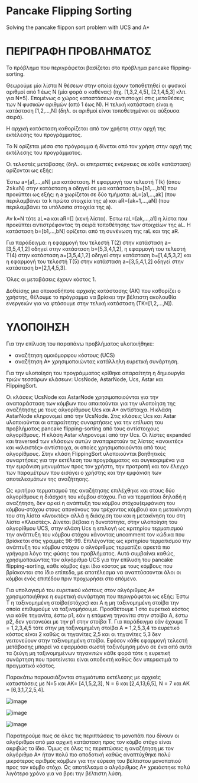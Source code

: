 # Pancake Flipping Sorting
Solving the pancake flippon sort problem with UCS and A*

# ΠΕΡΙΓΡΑΦΗ ΠΡΟΒΛΗΜΑΤΟΣ 

Το πρόβλημα που περιγράφεται βασίζεται στο πρόβλημα pancake flipping-sorting.

Θεωρούμε μία λίστα Ν θέσεων στην οποία έχουν τοποθετηθεί οι φυσικοί αριθμοί από 1 έως Ν (μία φορά ο καθένας) (πχ. [1,3,2,4,5], [2,1,4,5,3] κλπ. για Ν=5). Επομένως ο χώρος καταστάσεων αντιστοιχεί στις μεταθέσεις των Ν φυσικών αριθμών (από 1 έως Ν). Η τελική κατάσταση είναι η κατάσταση [1,2,…,Ν] (δηλ. οι αριθμοί είναι τοποθετημένοι σε αύξουσα σειρά).

Η αρχική κατάσταση καθορίζεται από τον χρήστη στην αρχή της εκτέλεσης του προγράμματος.

Το Ν ορίζεται μέσα στο πρόγραμμα ή δίνεται από τον χρήση στην αρχή της εκτέλεσης του προγράμματος.

Οι τελεστές μετάβασης (δηλ. οι επιτρεπτές ενέργειες σε κάθε κατάσταση) ορίζονται ως εξής:

Έστω a=[a1,…,aN] μια κατάσταση. Η εφαρμογή του τελεστή Τ(k) (όπου 2≤k≤N) στην κατάσταση a οδηγεί σε μια κατάσταση b=[b1,…,bN] που προκύπτει ως εξής: η a χωρίζεται σε δύο τμήματα: aL=[a1,…,ak] (που περιλαμβάνει τα k πρώτα στοιχεία της a) και aR=[ak+1,…,aN] (που περιλαμβάνει τα υπόλοιπα στοιχεία της a).

Αν k=N τότε aL=a και aR=[] (κενή λίστα). Έστω raL=[ak,…,a1] η λίστα που προκύπτει αντιστρέφοντας τη σειρά τοποθέτησης των στοιχείων της aL. Η κατάσταση b=[b1,…,bN] ορίζεται από τη συνένωση της raL και της aR.

Για παράδειγμα: η εφαρμογή του τελεστή Τ(2) στην κατάσταση a=[3,5,4,1,2] οδηγεί στην κατάσταση b=[5,3,4,1,2], η εφαρμογή του τελεστή Τ(4) στην κατάσταση a=[3,5,4,1,2] οδηγεί στην κατάσταση b=[1,4,5,3,2] και η εφαρμογή του τελεστή Τ(5) στην κατάσταση a=[3,5,4,1,2] οδηγεί στην κατάσταση b=[2,1,4,5,3].

Όλες οι μεταβάσεις έχουν κόστος 1.

Δοθείσης μια οποιασδήποτε αρχικής κατάστασης (ΑΚ) που καθορίζει ο χρήστης, θέλουμε το πρόγραμμα να βρίσκει την βέλτιστη ακολουθία ενεργειών για να φτάσουμε στην τελική κατάσταση (ΤΚ=[1,2,…,Ν]).

# ΥΛΟΠΟΙΗΣΗ

Για την επίλυση του παραπάνω προβλήματος υλοποιήθηκε:
-	αναζήτηση ομοιόμορφου κόστους (UCS)
-	αναζήτηση A* χρησιμοποιώντας κατάλληλη ευρετική συνάρτηση.

Για την υλοποίηση του προγράμματος κρίθηκε απαραίτητη η δημιουργία τριών τεσσάρων κλάσεων: UcsNode, AstarNode, Ucs, Astar και FlippingSort.

Οι κλάσεις UcsNode και AstarNode χρησιμοποιούνται για την αναπαράσταση των κόμβων που απαιτούνται για την υλοποίηση της αναζήτησης με τους αλγορίθμους Ucs και A* αντίστοιχα. Η κλάση AstarNode κληρονομεί από την UcsNode. 
Στις κλάσεις Ucs και Astar υλοποιούνται οι απαραίτητης συναρτήσεις για την επίλυση του προβλήματος pancake flipping-sorting από τους αντίστοιχους αλγορίθμους. Η κλάση Astar κληρονομεί από την Ucs. Οι λίστες expanded και traversed των κλάσεων αυτών αναπαριστούν τις λίστες «ανοικτές» και «κλειστές» αντίστοιχα, οι οποίες χρησιμοποιούνται από τους αλγορίθμους.
Στην κλάση FlippingSort υλοποιούνται βοηθητικές συναρτήσεις για την εκτέλεση του προγράμματος και συγκεκριμένα για την εμφάνιση μηνυμάτων προς τον χρήστη, την προτροπή και τον έλεγχο των παραμέτρων που εισάγει ο χρήστης και την εμφάνιση των αποτελεσμάτων της αναζήτησης.

Ως κριτήριο τερματισμού της αναζήτησης επιλέχθηκε και στους δύο αλγορίθμους η διάσχιση του κόμβου στόχου. Για να τερματίσει δηλαδή η αναζήτηση, δεν αρκεί η ανάπτυξη του κόμβου στόχου(εμφάνιση του κόμβου-στόχου στους απογόνους του τρέχοντος κόμβου) και η μετακίνηση του στη λίστα «Ανοικτές» αλλά η διάσχιση του και η μετακίνηση του στη λίστα «Κλειστές».
Δίνεται βέβαια η δυνατότητα, στην υλοποίηση του αλγορίθμου UCS, στην κλάση Ucs η επιλογή ως κριτηρίου τερματισμού την ανάπτυξη του κόμβου στόχου κάνοντας uncomment τον κώδικα που βρίσκεται στις γραμμές 98-99. Επιλέγοντας ως κριτηρίου τερματισμού την ανάπτυξη του κόμβου στόχου ο αλγόριθμος τερματίζει αρκετά πιο γρήγορα λόγο της φύσης του προβλήματος. Αυτό συμβαίνει καθώς, χρησιμοποιώντας τον αλγόριθμο UCS για την επίλυση του pancake flipping-sorting, κάθε κόμβος έχει ίδιο κόστος με τους κόμβους που βρίσκονται στο ίδιο επίπεδο, με αποτέλεσμα να αναπτύσσονται όλοι οι κόμβοι ενός επιπέδου πριν προχωρήσει στο επόμενο.

Για υπολογισμό του ευρετικού κόστους στον αλγόριθμος A* χρησιμοποιήθηκε η ευρετική συνάρτηση που περιγράφεται ως εξής:
Έστω Τ η ταξινομημένη στοίβα(στόχος) και Α η μη ταξινομημένη στοίβα την οποία επιθυμούμε να ταξινομήσουμε. Προσθέτουμε 1 στο ευρετικό κόστος για κάθε τηγανίτα, έστω p1, εάν η επόμενη τηγανίτα στην στοίβα Α, έστω p2, δεν γειτονεύει με την p1 στην στοίβα T.
Για παράδειγμα εάν έχουμε T = 1,2,3,4,5 τότε στην μη ταξινομημένη στοίβα Α = 1,2,5,3,4 το ευρετικό κόστος είναι 2 καθώς οι τηγανίτες 2,5  και οι τηγανίτες 5,3 δεν γειτονεύουν στην ταξινομημένη στοίβα.
Εφόσον κάθε εφαρμογή τελεστή μετάβασης μπορεί να εφαρμόσει σωστή ταξινόμηση μόνο σε ένα από αυτά τα ζεύγη μη ταξινομημένων τηγανιτών κάθε φορά τότε η ευρετική συνάρτηση που προτείνεται είναι αποδεκτή καθώς δεν υπερεκτιμά το πραγματικό κόστος.



Παρακάτω παρουσιάζονται στιγμιότυπα εκτέλεσης με αρχικές καταστάσεις με N=5 και 
AK= [4,1,5,2,3], N = 6 και [2,4,13,6,5], Ν = 7 και ΑΚ = [6,3,1,7,2,5,4].
 

![image](https://user-images.githubusercontent.com/93736094/171301147-2ad98a49-087f-4525-b666-81b54b2a7c86.png)

![image](https://user-images.githubusercontent.com/93736094/171301166-910daff7-6fcf-4aec-b686-db3bccbcca95.png)

![image](https://user-images.githubusercontent.com/93736094/171301136-a792c976-9398-4e30-915c-5f457e5c1a9d.png)

Παρατηρούμε πως σε όλες τις περιπτώσεις το μονοπάτι που δίνουν οι αλγόριθμοι από μια αρχική κατάσταση προς τον κόμβο στόχο είναι ακριβώς το ίδιο.
Όμως σε όλες τις περιπτώσεις η αναζήτηση με τον αλγόριθμο A* ήταν πολύ πιο αποδοτική καθώς αναπτύχθηκε πολύ μικρότερος αριθμός κόμβων για την εύρεση του βέλτιστου μονοπατιού προς τον κόμβο στόχο. Ως αποτέλεσμα ο αλγόριθμος A* χρειάστηκε πολύ λιγότερο χρόνο για να βρει την βέλτιστη λύση.
